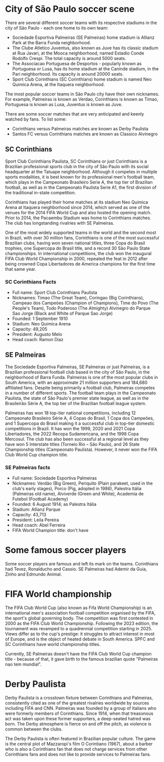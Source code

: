 # City of São Paulo  soccer scene
There are several different soccer teams with its respective stadiums in the city of São Paulo - each one home to its own team:
* Sociedade Esportiva Palmeiras (SE Palmeiras) home stadium is Allianz Park at the Barra Funda neighborhood.
* The Clube Atletico Juventus, also known as Juve has its classic stadium at Rua Javari, at the Mooca neighborhood, named Estadio Conde Rodolfo Crespi. The total capacity is around 5000 seats.
* The Associacao Portuguesa de Desportos - popularly known as Portuguesa or Lusa, has its home stadium at the Caninde stadium, in the Pari neighborhood. Its capacity is around 20000 seats.
* Sport Club Corinthians (SC Corinthians) home stadium is named Neo Quimica Arena, at the Itaquera neighborhood.

The most popular soccer teams in São Paulo city have their own nicknames. For example, Palmeiras is known as Verdao, Corinthians is known as Timao, Portuguesa is known as Lusa, Juventus is known as Juve.

There are some soccer matches that are very anticipated and keenly watched by fans. To list some:
* Corinthians versus Palmeiras matches are known as Derby Paulista
* Santos FC versus Corinthians matches are known as Classico Alvinegro

## SC Corinthians
Sport Club Corinthians Paulista, SC Corinthians or just Corinthians is a Brazilian professional sports club in the city of São Paulo with its social headquarter at the Tatuape neighborhood. Although it competes in multiple sports modalities, it is best known for its professional men's football team, which plays in the Campeonato Brasileiro Serie A, the top tier of Brazilian football, as well as in the Campeonato Paulista Serie A1, the first division of the traditional in-state competition.

Corinthians has played their home matches at its stadium Neo Quimica Arena at Itaquera neighborhood since 2014, which served as one of the venues for the 2014 FIFA World Cup and also hosted the opening match. Prior to 2014, the Pacaembu Stadium was home to Corinthians matches. The club has longstanding rivalries with SE Palmeiras.

One of the most widely supported teams in the world and the second most in Brazil, with over 30 million fans, Corinthians is one of the most successful Brazilian clubs, having won seven national titles, three Copa do Brasil trophies, one Supercopa do Brasil title, and a record 30 São Paulo State championships. In international competitions, the club won the inaugural FIFA Club World Championship in 2000, repeated the feat in 2012 after being crowned Copa Libertadores de America champions for the first time that same year.

### SC Corinthians Facts
* Full name: Sport Club Corinthians Paulista
* Nicknames: Timao (The Great Team), Coringao (Big Corinthians), Campeao dos Campeões (Champion of Champions), Time do Povo (The People's Team), Todo Poderoso (The Almighty) Alvinegro do Parque Sao Jorge (Black and White of Parque Sao Jorge)
* Founded: 1 September 1910
* Stadium: Neo Quimica Arena
* Capacity: 49,205
* President: Augusto Melo
* Head coach: Ramon Diaz

## SE Palmeiras
The Sociedade Esportiva Palmeiras, SE Palmeiras or just Palmeiras, is a Brazilian professional football club based in the city of São Paulo, in the neighborhood of Barra Funda. Palmeiras is one of the most popular clubs in South America, with an approximate 21 million supporters and 184,680 affiliated fans. Despite being primarily a football club, Palmeiras competes in a number of different sports. The football team plays in the Campeonato Paulista, the state of São Paulo's premier state league, as well as in the Brasileirão Série A, the top tier of the Brazilian football league system.

Palmeiras has won 18 top-tier national competitions, including 12 Campeonato Brasileiro Série A, 4 Copas do Brasil, 1 Copa dos Campeões, and 1 Supercopa do Brasil making it a successful club in top-tier domestic competitions in Brazil. It has won the 1999, 2020 and 2021 Copa Libertadores, the 2022 Recopa Sudamericana, and the 1998 Copa Mercosul. The club has also been successful at a regional level as they have won 5 Interstate titles (Torneio Rio – São Paulo), and 26 State Championship titles (Campeonato Paulista). However, it never won the FIFA Club World Cup champion title.

### SE Palmeiras facts
* Full name: Sociedade Esportiva Palmeiras
* Nicknames: Verdão (Big Green), Periquito (Plain parakeet, used in the club's early stages), Porco (Pig, adopted in 1986), Palestra Itália (Palmeiras old name), Alviverde (Green and White), Academia de Futebol (Football Academy)
* Founded: 6 August 1914; as Palestra Itália
* Stadium: Allianz Parque
* Capacity: 43,713
* President: Leila Pereira
* Head coach: Abel Ferreira
* FIFA World Champion title: don't have

# Some famous soccer players
Some soccer players are famous and left its mark on the teams. Corinthians had Tevez, Ronalducho and Cassio. SE Palmeiras had Ademir da Guia, Zinho and Edmundo Animal.

# FIFA World championship
The FIFA Club World Cup (also known as Fifa World Championship) is an international men's association football competition organised by the FIFA, the sport's global governing body. The competition was first contested in 2000 as the FIFA Club World Championship. Following the 2023 edition, the tournament was revamped to a quadrennial competition starting in 2025. Views differ as to the cup's prestige: it struggles to attract interest in most of Europe, and is the object of heated debate in South America. SPFC and SC Corinthians have world championship titles.

Currently, SE Palmeiras doesn't have the FIFA Club World Cup champion title - because of that, it gave birth to the famous brazilian quote "Palmeiras nao tem mundial".

# Derby Paulista
Derby Paulista is a crosstown fixture between Corinthians and Palmeiras, consistently cited as one of the greatest rivalries worldwide by sources including FIFA and CNN. Palmeiras was founded by a group of Italians who were formerly members of Corinthians. Since 1914, when that treasonous act was taken upon these former supporters, a deep-seated hatred was born. The Derby atmosphere is fierce on and off the pitch, as violence is common between the clubs.

The Derby Paulista is often featured in Brazilian popular culture. The game is the central plot of Mazzaropi's film O Corintiano (1967), about a barber who is also a Corinthians fan that does not charge services from other Corinthians fans and does not like to provide services to Palmeiras fans. 
